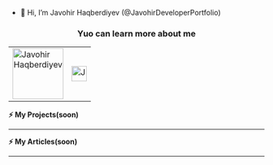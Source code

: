 - 👋 Hi, I’m Javohir Haqberdiyev (@JavohirDeveloperPortfolio)<br>
<h3 align="center">Yuo can learn more about me</h3>
<table align="center">
  <tr>
    <td><a href="https://www.linkedin.com/in/javohir-haqberdiyev-96a39b200/"><img src="https://logowik.com/content/uploads/images/linkedin-new4645.jpg" alt="Javohir Haqberdiyev" height="100"></a>
</td>
    <td><a href="https://leetcode.com/Haqberdiyev_Javohir/"><img src="https://upload.wikimedia.org/wikipedia/commons/thumb/0/0a/LeetCode_Logo_black_with_text.svg/687px-LeetCode_Logo_black_with_text.svg.png?20200122084501" alt="Javohir Haqberdiyev" height="30"></a>
</td>
  </tr>
</table>

<b>⚡ My Projects(soon)</b>
<hr>

<b>⚡ My Articles(soon)</b>
<hr>


<!---
JavohirDeveloperPortfolio/JavohirDeveloperPortfolio is a ✨ special ✨ repository because its `README.md` (this file) appears on your GitHub profile.
You can click the Preview link to take a look at your changes.
--->
